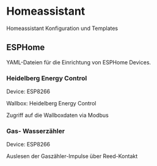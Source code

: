 # Homeassistant

Homeassistant Konfiguration und Templates

## ESPHome

YAML-Dateien für die Einrichtung von ESPHome Devices.

### Heidelberg Energy Control

Device: ESP8266

Wallbox: Heidelberg Energy Control

Zugriff auf die Wallboxdaten via Modbus

### Gas- Wasserzähler

Device: ESP8266

Auslesen der Gaszähler-Impulse über Reed-Kontakt